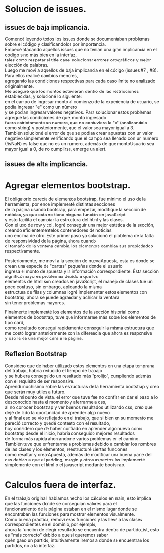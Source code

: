# Solucion de issues.  
## issues de baja implicancia.  
  
Comencé leyendo todos los issues donde se documentaban problemas sobre el código y clasificandolos por importancia.   
Empecé atacando aquellos issues que no tenian una gran implicancia en el código sino más bien en la interfaz,   
tales como respetar el title case, solucionar errores ortográficos y mejor elección de palabras.   
Luego me movì a aquellos de baja implicancia en el código (issues #7 , #8). Para ellos realicé cambios menores,  
agregando las condiciones respectivas para cada caso límite no analizado originalmente.  
Me aseguré que los montos estuvieran dentro de las restricciones establecidas, y solucioné lo siguiente:  
en el campo de ingresar monto al comienzo de la experiencia de usuario, se podia ingresar "e" como un nùmero   
y se podìan ingresar valores negativos. Para solucionar estos problemas agregué las condiciones de que, monto ingresado  
fuera estrictamente un numero, que no contuviera la "e" (analizandolo como string) y posteriormente, que el valor sea mayor igual a 3.  
También solucioné el error de que se podian crear apuestas con un valor negativo simplemente verificando que el campo sea llenado con un numero  
(!isNaN) es false que no es un numero, además de que montoUsuario sea mayor igual a 0, de no cumplirse, emerge un alert.  
  
## issues de alta implicancia.  
  


# Agregar elementos bootstrap.  
  
El obligatorio carecía de elementos bootstrap, fue minimo el uso de la herramienta, por ende implementé distintas secciones   
de la página usando bootsrap, para empezar, modifiqué la sección de noticias, ya que esta no tiene ninguna función en javaScript   
y esto facilita el cambiar la estructura del html y las clases.  
Con el uso de row y col, logré conseguir una mejor estética de la sección, creando eficientementelos contenedores de noticias  
uno encima de otro. Este primer paso ya solucionó el problema de la falta de responsividad de la página, ahora cuando  
el tamaño de la ventana cambia, los elementos cambian sus propiedades respectivamente.  
  
Posteriormente, me moví a la sección de nuevaApuesta, esta es donde se crean una especie de "cartas" pequeñas donde el usuario  
ingresa el monto de apuesta y la información correspondiente. Ésta sección significó mayores problemas debido a que los  
elementos de html son creados en javaScript, el manejo de clases fue un poco confuso, sin embargo, aplicando la misma  
estructura de filas y columnas logré implementar estos elementos con bootstrap, ahora se puede agrandar y achicar la ventana  
sin tener problemas mayores.  
  
Finalmente implementé los elementos de la sección historial como elementos de bootstrap, tuve que informarme más sobre los elementos de tipo card,  
como resultado conseguí rapidamente conseguir la misma estructura que me costó lograr anteriormente con la diferencia que ahora es responsive  
y eso le da una mejor cara a la página.  
  
## Reflexion Bootstrap  
  
Considero que de haber utilizado estos elementos en una etapa temprana del trabajo, habría reducido el tiempo de trabajo  
y se hubiera conseguido un resultado más "prolijo", cumpliendo además con el requisito de ser responsive.  
Aprendí muchisimo sobre las estructuras de la herramienta bootstrap y creo que serán muy utiles a futuro.  
Desde mi punto de vista, el error que tuve fue no confiar en dar el paso a lo desconocido hasta el momento y aferrarme a css,  
al no conocer bootstrap y ver buenos resultados utilizando css, creo que dejé de lado la oportunidad de aprender algo nuevo   
y al final eso se vio reflejado en el trabajo, que si bien en su momento me pareció correcto y quedé contento con el resultado,   
hoy considero que de haber confiado en aprender algo nuevo como bootstrap desde el inicio, habría conseguido mejores resultados   
de forma más rapida ahorrandome varios problemas en el camino.  
También tuve que enfrentarme a problemas debido a cambiar los nombres de las clases y los elementos, reestructuré ciertas funciones  
como resaltar y crearApuesta, además de modificar una buena parte del css debido a que el padding, margin y otros aspectos los implementé   
simplemente con el html o el javascript mediante bootstrap.  
  
# Calculos fuera de interfaz.  
  
En el trabajo original, habiamos hecho los cálculos en main, esto implica que las funciones donde se conseguían valores para el  
funcionamiento de la página estaban en el mismo lugar donde se encontraban las funciones para mostrar elementos visualmente.  
Como buena práctica, removì esas funciones y las llevé a las clases correspondientes en el dominio, por ejemplo,  
ahora la funciòn de elegir resultado se encuentra dentro de partidoList, esto es "más correcto" debido a que si queremos saber  
quén gano un partido, intuitivamente iremos a donde se encuentran los partidos, no a la interfaz.  

